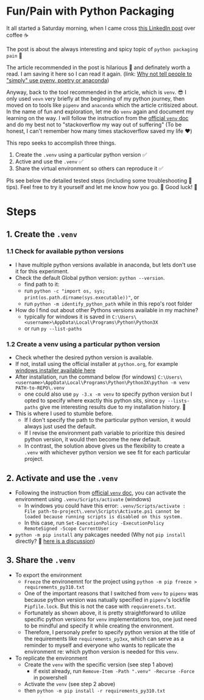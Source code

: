 # Fun/Pain with Python Packaging

It all started a Saturday morning, when I came cross [this LinkedIn post](https://www.linkedin.com/posts/maria-vechtomova_why-not-tell-people-to-simply-use-pyenv-activity-7182014679395766272-Rl9D) over coffee ☕ 

The post is about the always interesting and spicy topic of `python packaging pain` 🤪 

The article recommended in the post is hilarious 🤣 and definately worth a read. I am saving it here so I can read it again. (link: [Why not tell people to "simply" use pyenv, poetry or anaconda](https://www.bitecode.dev/p/why-not-tell-people-to-simply-use))

Anyway, back to the tool recommended in the article, which is `venv`. 😎 I only used `vevn` very briefly at the beginning of my python journey, then moved on to tools like `pipenv` and `anaconda` which the article critisized about. In the name of fun and exploration, let me do `venv` again and document my learning on the way. I will follow the instruction from the [official `venv` doc](https://docs.python.org/3/library/venv.html) and do my best not to "stackoverflow my way out of suffering" (To be honest, I can't remember how many times stackoverflow saved my life ❤️)

This repo seeks to accomplish three things. 

1. Create the `.venv` using a particular python version ✅
2. Active and use the `.venv` ✅
3. Share the virtual environment so others can reproduce it ✅

Pls see below the detailed tested steps (including some troubleshooting 🔧 tips). Feel free to try it yourself and let me know how you go. 🤩 Good luck! 🤞

# Steps

## 1. Create the `.venv`

### 1.1 Check for available python versions

* I have multiple python versions available in anaconda, but lets don't use it for this experiment.
* Check the default Global python version: `python --version`.    
    * find path to it:
    * run `python -c "import os, sys; print(os.path.dirname(sys.executable))"`, or 
    * run `python -m identify_python_path` while in this repo's root folder 
* How do I find out about other Pythons versions available in my machine? 
    * typically for windows it is saved in `C:\Users\<username>\AppData\Local\Programs\Python\Python3X`
    * or run `py --list-paths`

### 1.2 Create a venv using a particular python version

* Check whether the desired python version is available. 
* If not, install using the official installer at `python.org`, for example [windows installer available here](https://www.python.org/downloads/windows/)
* After installation, run the command below (for windows)
`C:\Users\<username>\AppData\Local\Programs\Python\Python3X\python -m venv PATH-to-REPO\.venv` 
    * one could also use `py -3.x -m venv` to specify python version but I opted to specify where exactly this python sits, since `py --lists-paths` give me interesting results due to my installation history. 🙈  
* This is where I used to stumble before. 
    * If I don't specify the path to the particular python version, it would always just used the default. 
    * If I revise the environment path variable to prioritize this desired python version, it would then become the new default. 
    * In contrast, the solution above gives us the flexibility to create a `.venv` with whichever python version we see fit for each particular project. 

## 2. Activate and use the `.venv`
* Following the instruction from [official `venv` doc](https://docs.python.org/3/library/venv.html), you can activate the environment using `.venv/Scripts/activate` (windows)
    * In windows you could have this error: `.venv/Scripts/activate : File path-to-project\.venv\Scripts\Activate.ps1 cannot be loaded because running scripts is disabled on this system. `
    * In this case, run `Set-ExecutionPolicy -ExecutionPolicy RemoteSigned -Scope CurrentUser`
* `python -m pip install` any pakcages needed (Why not `pip install` directly? 🧐 [here is a discussion](https://www.bitecode.dev/p/relieving-your-python-packaging-pain))

## 3. Share the `.venv`
* To export the environment
    * `Freeze` the environemnt for the project using `python -m pip freeze > requirements_py310.txt`
    * One of the important reasons that I switched from `venv` to `pipenv` was because python version was natually specified in `pipenv`'s lockfile `Pipfile.lock`. But this is not the case with `requimrenets.txt`. 
    * Fortunately as shown above, it is pretty straightforward to utilize specific python versions for `venv` implementations too, one just need to be mindful and specify it while creating the environment. 
    * Therefore, I personaly prefer to specify python version at the title of the requirements like `requirements_py3xx`, which can serve as a reminder to myself and everyone who wants to replicate the environment re: which python version is needed for this `venv`.
* To replicate the environment
    * Create the `venv` with the specific version (see step 1 above)
        * if exist already, run `Remove-Item -Path ".venv" -Recurse -Force` in powershell 
    * Activate the `venv` (see step 2 above)
    * then `python -m pip install -r requirements_py310.txt` 


